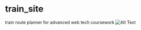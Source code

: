 # train_site
train route planner for advanced web tech coursework
![Alt Text](https://cdn.discordapp.com/attachments/1068102952427995189/1076128860904628274/6276-spinning-cat.gif)